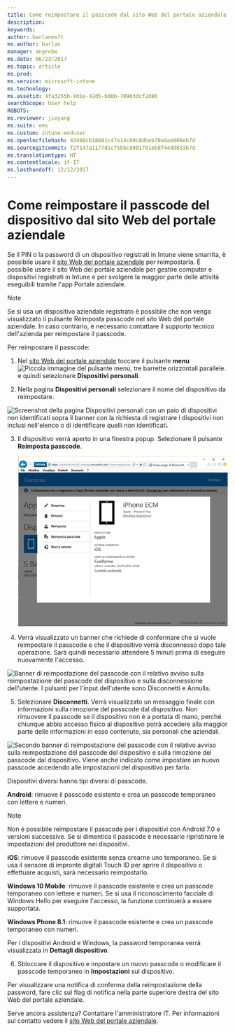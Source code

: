 ```yaml
---
title: Come reimpostare il passcode dal sito Web del portale aziendale | Microsoft Docs
description: 
keywords: 
author: barlanmsft
ms.author: barlan
manager: angrobe
ms.date: 06/23/2017
ms.topic: article
ms.prod: 
ms.service: microsoft-intune
ms.technology: 
ms.assetid: 4fa3255b-9d1e-42d5-bd8b-70963dcf2d86
searchScope: User help
ROBOTS: 
ms.reviewer: jieyang
ms.suite: ems
ms.custom: intune-enduser
ms.openlocfilehash: 43460cb18681c47e14c89c8dbeb70a4ae006eb7d
ms.sourcegitcommit: f2f147a1177d1cf5bbc8001701eb8f44dd833b7d
ms.translationtype: HT
ms.contentlocale: it-IT
ms.lasthandoff: 12/12/2017
---
```

# <a name="how-to-reset-your-device-passcode-from-the-company-portal-website"></a>Come reimpostare il passcode del dispositivo dal sito Web del portale aziendale

Se il PIN o la password di un dispositivo registrati in Intune viene smarrita, è possibile usare il [sito Web del portale aziendale](https://portal.manage.microsoft.com#HelpDeskDialog) per reimpostarla. È possibile usare il sito Web del portale aziendale per gestire computer e dispositivi registrati in Intune e per svolgere la maggior parte delle attività eseguibili tramite l'app Portale aziendale.

> [!NOTE]
> Se si usa un dispositivo aziendale registrato è possibile che non venga visualizzato il pulsante Reimposta passcode nel sito Web del portale aziendale. In caso contrario, è necessario contattare il supporto tecnico dell'azienda per reimpostare il passcode.

Per reimpostare il passcode:

1.  Nel [sito Web del portale aziendale](https://portal.manage.microsoft.com#HelpDeskDialog) toccare il pulsante __menu__ ![Piccola immagine del pulsante menu, tre barrette orizzontali parallele.](/intune/media/CP_hamburger_menu.png) e quindi selezionare __Dispositivi personali__.

2. Nella pagina __Dispositivi personali__ selezionare il nome del dispositivo da reimpostare.

  ![Screenshot della pagina Dispositivi personali con un paio di dispositivi non identificati sopra il banner con la richiesta di registrare i dispositivi non inclusi nell'elenco o di identificare quelli non identificati.](./media/macOS_enroll_002_tap_here_banner.png)

3.  Il dispositivo verrà aperto in una finestra popup. Selezionare il pulsante **Reimposta passcode**.

    ![Tutte le opzioni per un dispositivo selezionato nel sito Web del portale aziendale, tra cui Rinomina, Rimuovi, Reimposta dispositivo, Reimposta passcode e Blocco remoto. ](./media/iwp-screen-with-all-options.png)

4.  Verrà visualizzato un banner che richiede di confermare che si vuole reimpostare il passcode e che il dispositivo verrà disconnesso dopo tale operazione. Sarà quindi necessario attendere 5 minuti prima di eseguire nuovamente l'accesso.

  ![Banner di reimpostazione del passcode con il relativo avviso sulla reimpostazione del passcode del dispositivo e sulla disconnessione dell'utente. I pulsanti per l'input dell'utente sono Disconnetti e Annulla.](./media/iwp-reset-passcode-popup.png)

5.  Selezionare **Disconnetti**. Verrà visualizzato un messaggio finale con informazioni sulla rimozione del passcode dal dispositivo. Non rimuovere il passcode se il dispositivo non è a portata di mano, perché chiunque abbia accesso fisico al dispositivo potrà accedere alla maggior parte delle informazioni in esso contenute, sia personali che aziendali. 

  ![Secondo banner di reimpostazione del passcode con il relativo avviso sulla reimpostazione del passcode del dispositivo e sulla rimozione del passcode dal dispositivo. Viene anche indicato come impostare un nuovo passcode accedendo alle impostazioni del dispositivo per farlo.](./media/iwp-reset-passcode-2nd-popup.png)

  Dispositivi diversi hanno tipi diversi di passcode.

  **Android**: rimuove il passcode esistente e crea un passcode temporaneo con lettere e numeri. 
  
  > [!NOTE]
  > Non è possibile reimpostare il passcode per i dispositivi con Android 7.0 e versioni successive. Se si dimentica il passcode è necessario ripristinare le impostazioni del produttore nei dispositivi.

  **iOS**: rimuove il passcode esistente senza crearne uno temporaneo. Se si usa il sensore di impronte digitali Touch ID per aprire il dispositivo o effettuare acquisti, sarà necessario reimpostarlo.

  **Windows 10 Mobile**: rimuove il passcode esistente e crea un passcode temporaneo con lettere e numeri. Se si usa il riconoscimento facciale di Windows Hello per eseguire l'accesso, la funzione continuerà a essere supportata.
    
  **Windows Phone 8.1**: rimuove il passcode esistente e crea un passcode temporaneo con numeri.

  Per i dispositivi Android e Windows, la password temporanea verrà visualizzata in **Dettagli dispositivo**. 

6.  Sbloccare il dispositivo e impostare un nuovo passcode o modificare il passcode temporaneo in **Impostazioni** sul dispositivo.

Per visualizzare una notifica di conferma della reimpostazione della password, fare clic sul flag di notifica nella parte superiore destra del sito Web del portale aziendale.

Serve ancora assistenza? Contattare l'amministratore IT. Per informazioni sul contatto vedere il [sito Web del portale aziendale](https://portal.manage.microsoft.com#HelpDeskDialog).
